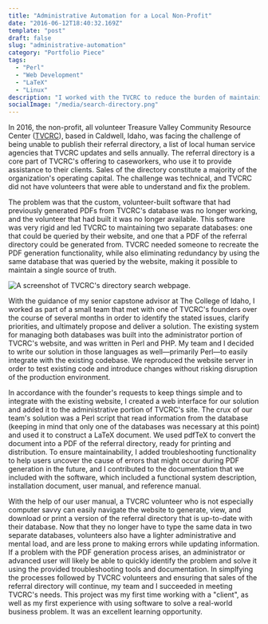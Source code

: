 ```yaml
---
title: "Administrative Automation for a Local Non-Profit"
date: "2016-06-12T18:40:32.169Z"
template: "post"
draft: false
slug: "administrative-automation"
category: "Portfolio Piece"
tags:
  - "Perl"
  - "Web Development"
  - "LaTeX"
  - "Linux"
description: "I worked with the TVCRC to reduce the burden of maintaining a list of services compiled for community members who are in need of professional help."
socialImage: "/media/search-directory.png"
---
```


In 2016, the non-profit, all volunteer Treasure Valley Community Resource Center ([TVCRC](http://www.idahoconnections.org/history.htm)), based in Caldwell, Idaho, was facing the challenge of being unable to publish their referral directory, a list of local human service agencies that TVCRC updates and sells annually. The referral directory is a core part of TVCRC's offering to caseworkers, who use it to provide assistance to their clients. Sales of the directory constitute a majority of the organization's operating capital. The challenge was technical, and TVCRC did not have volunteers that were able to understand and fix the problem.

The problem was that the custom, volunteer-built software that had previously generated PDFs from TVCRC's database was no longer working, and the volunteer that had built it was no longer available. This software was very rigid and led TVCRC to maintaining two separate databases: one that could be queried by their website, and one that a PDF of the referral directory could be generated from. TVCRC needed someone to recreate the PDF generation functionality, while also eliminating redundancy by using the same database that was queried by the website, making it possible to maintain a single source of truth.

![A screenshot of TVCRC's directory search webpage.](/media/search-directory.png)

With the guidance of my senior capstone advisor at The College of Idaho, I worked as part of a small team that met with one of TVCRC's founders over the course of several months in order to identify the stated issues, clarify priorities, and ultimately propose and deliver a solution. The existing system for managing both databases was built into the administrator portion of TVCRC's website, and was written in Perl and PHP. My team and I decided to write our solution in those languages as well—primarily Perl—to easily integrate with the existing codebase. We reproduced the website server in order to test existing code and introduce changes without risking disruption of the production environment.

In accordance with the founder's requests to keep things simple and to integrate with the existing website, I created a web interface for our solution and added it to the administrative portion of TVCRC's site. The crux of our team's solution was a Perl script that read information from the database (keeping in mind that only one of the databases was necessary at this point) and used it to construct a LaTeX document. We used pdfTeX to convert the document into a PDF of the referral directory, ready for printing and distribution. To ensure maintainability, I added troubleshooting functionality to help users uncover the cause of errors that might occur during PDF generation in the future, and I contributed to the documentation that we included with the software, which included a functional system description, installation document, user manual, and reference manual.

With the help of our user manual, a TVCRC volunteer who is not especially computer savvy can easily navigate the website to generate, view, and download or print a version of the referral directory that is up-to-date with their database. Now that they no longer have to type the same data in two separate databases, volunteers also have a lighter administrative and mental load, and are less prone to making errors while updating information. If a problem with the PDF generation process arises, an administrator or advanced user will likely be able to quickly identify the problem and solve it using the provided troubleshooting tools and documentation. In simplfying the processes followed by TVCRC volunteers and ensuring that sales of the referral directory will continue, my team and I succeeded in meeting TVCRC's needs. This project was my first time working with a "client", as well as my first experience with using software to solve a real-world business problem. It was an excellent learning opportunity.
